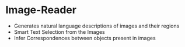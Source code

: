 # Image-Reader
- Generates natural language descriptions of images and their regions
- Smart Text Selection from the Images
- Infer Correspondences between objects present in images
